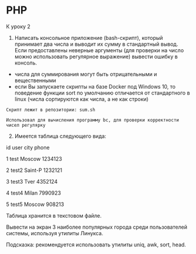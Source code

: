 # PHP

К уроку 2

1. Написать консольное приложение (bash-скрипт), который принимает два числа и выводит их сумму в стандартный вывод.
Если предоставлены неверные аргументы (для проверки на число можно использовать регулярное выражение) вывести ошибку в консоль.

- числа для суммирования могут быть отрицательными и вещественными
- если Вы запускаете скрипты на базе Docker под Windows 10, то поведение функции sort по умолчанию отличается от стандартного в linux (числа сортируются как числа, а не как строки)

`Скрипт лежит в репозитории: sum.sh`

`Использовал для вычисления программу bc, для проверки корректности чисел регулярку`

2. Имеется таблица следующего вида:

id user city phone

1 test Moscow 1234123

2 test2 Saint-P 1232121

3 test3 Tver 4352124

4 test4 Milan 7990923

5 test5 Moscow 908213

Таблица хранится в текстовом файле.

Вывести на экран 3 наиболее популярных города среди пользователей системы, используя утилиты Линукса.

Подсказка: рекомендуется использовать утилиты uniq, awk, sort, head.

